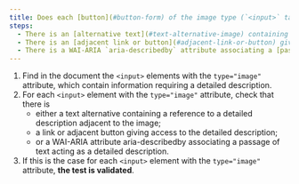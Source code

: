 ```yaml
---
title: Does each [button](#button-form) of the image type (`<input>` tag with the `type="image"` attribute) [conveying information](#image-conveying-information), which requires a [detailed description](#detailed-description-image), meet one of these conditions?
steps:
  - There is an [alternative text](#text-alternative-image) containing a reference to a [detailed description](#detailed-description-image) adjacent to the image.
  - There is an [adjacent link or button](#adjacent-link-or-button) giving access to the [detailed description](#detailed-description-image).
  - There is a WAI-ARIA `aria-describedby` attribute associating a [passage of text](#passage-of-text-linked-by-aria-labelledby-or-aria-describedby) acting as [detailed description](#detailed-description-image).
---
```


1. Find in the document the `<input>` elements with the `type="image"` attribute, which contain information requiring a detailed description.
2. For each `<input>` element with the `type="image"` attribute, check that there is
   - either a text alternative containing a reference to a detailed description adjacent to the image;
   - a link or adjacent button giving access to the detailed description;
   - or a WAI-ARIA attribute aria-describedby associating a passage of text acting as a detailed description.
3. If this is the case for each `<input>` element with the `type="image"` attribute, **the test is validated**.
